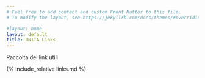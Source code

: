 ```yaml
---
# Feel free to add content and custom Front Matter to this file.
# To modify the layout, see https://jekyllrb.com/docs/themes/#overriding-theme-defaults

#layout: home
layout: default
title: UNITA Links
---
```


Raccolta dei link utili
<div class="list-block" markdown="1">
{% include_relative links.md %}
</div>


<!-- 
{% youtube "https://www.youtube.com/watch?v=PkSwwVMzDac" %}
-->
